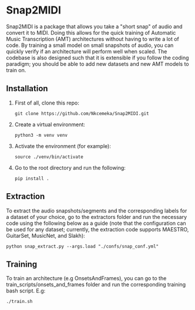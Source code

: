 # Snap2MIDI
Snap2MIDI is a package that allows you take a "short snap" of audio and convert it to MIDI. Doing this allows for the quick training of Automatic Music Transcription (AMT) architectures without having to write a lot of code. By training a small model on small snapshots of audio, you can quickly verify if an architecture will perform well when scaled. The codebase is also designed such that it is extensible if you follow the coding paradigm; you should be able to add new datasets and new AMT models to train on.

## Installation
1. First of all, clone this repo:

    ```
    git clone https://github.com/Nkcemeka/Snap2MIDI.git
    ```

2. Create a virtual environment:

    ```
    python3 -m venv venv
    ```

3. Activate the environment (for example):

    ```
    source ./venv/bin/activate
    ```

4. Go to the root directory and run the following:

    ```
    pip install .
    ```

## Extraction
To extract the audio snapshots/segments and the corresponding labels for a dataset of your choice, go to the extractors folder and run the necessary code using the following below as a guide (note that the configuration can be used for any dataset; currently, the extraction code supports MAESTRO, GuitarSet, MusicNet, and Slakh):

```
python snap_extract.py --args.load "./confs/snap_conf.yml"
```

## Training
To train an architecture (e.g OnsetsAndFrames), you can go to the train_scripts/onsets_and_frames folder
 and run the corresponding training bash script. E.g:
```
./train.sh
```

